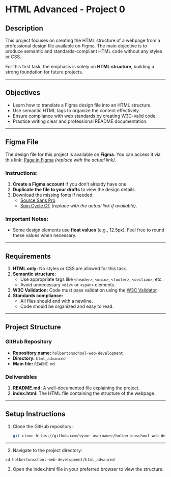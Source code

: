 # **HTML Advanced - Project 0**

## **Description**
This project focuses on creating the HTML structure of a webpage from a professional design file available on Figma. The main objective is to produce semantic and standards-compliant HTML code without any styles or CSS.

For this first task, the emphasis is solely on **HTML structure**, building a strong foundation for future projects.

---

## **Objectives**
- Learn how to translate a Figma design file into an HTML structure.
- Use semantic HTML tags to organize the content effectively.
- Ensure compliance with web standards by creating W3C-valid code.
- Practice writing clear and professional README documentation.

---

## **Figma File**
The design file for this project is available on **Figma**. You can access it via this link: [Page in Figma](#) *(replace with the actual link)*.

### **Instructions:**
1. **Create a Figma account** if you don’t already have one.
2. **Duplicate the file to your drafts** to view the design details.
3. Download the missing fonts if needed:
   - [Source Sans Pro](https://fonts.google.com/specimen/Source+Sans+Pro)
   - [Spin Cycle OT](#) *(replace with the actual link if available)*.

### **Important Notes:**
- Some design elements use **float values** (e.g., 12.5px). Feel free to round these values when necessary.

---

## **Requirements**
1. **HTML only:** No styles or CSS are allowed for this task.
2. **Semantic structure:**
   - Use appropriate tags like `<header>`, `<main>`, `<footer>`, `<section>`, etc.
   - Avoid unnecessary `<div>` or `<span>` elements.
3. **W3C Validation:** Code must pass validation using the [W3C Validator](https://validator.w3.org/).
4. **Standards compliance:**
   - All files should end with a newline.
   - Code should be organized and easy to read.

---

## **Project Structure**
### **GitHub Repository**
- **Repository name:** `holbertonschool-web-development`
- **Directory:** `html_advanced`
- **Main file:** `README.md`

### **Deliverables**
1. **README.md:** A well-documented file explaining the project.
2. **index.html:** The HTML file containing the structure of the webpage.

---

## **Setup Instructions**
1. Clone the GitHub repository:
   ```bash
   git clone https://github.com/<your-username>/holbertonschool-web-development.git
   ```

---

2. Navigate to the project directory:
```
cd holbertonschool-web-development/html_advanced
```

3. Open the index.html file in your preferred browser to view the structure.


